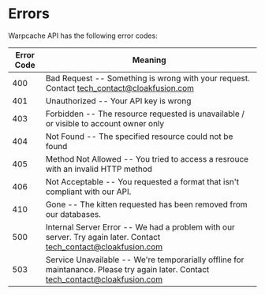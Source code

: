 # Errors

Warpcache API has the following error codes:


Error Code | Meaning
---------- | -------
400 | Bad Request -- Something is wrong with your request. Contact tech_contact@cloakfusion.com
401 | Unauthorized -- Your API key is wrong
403 | Forbidden -- The resource requested is unavailable / or visible to account owner only
404 | Not Found -- The specified resource could not be found
405 | Method Not Allowed -- You tried to access a resrouce with an invalid HTTP method
406 | Not Acceptable -- You requested a format that isn't compliant with our API.
410 | Gone -- The kitten requested has been removed from our databases.
500 | Internal Server Error -- We had a problem with our server. Try again later. Contact tech_contact@cloakfusion.com
503 | Service Unavailable -- We're temporarially offline for maintanance. Please try again later. Contact tech_contact@cloakfusion.com
